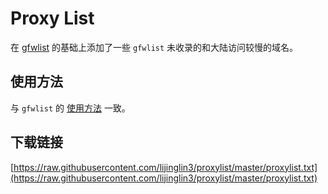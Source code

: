 # Proxy List

在 [gfwlist](https://github.com/gfwlist/gfwlist) 的基础上添加了一些 `gfwlist` 未收录的和大陆访问较慢的域名。

## 使用方法

与 `gfwlist` 的 [使用方法](https://github.com/gfwlist/gfwlist/wiki) 一致。

## 下载链接

[https://raw.githubusercontent.com/lijinglin3/proxylist/master/proxylist.txt](https://raw.githubusercontent.com/lijinglin3/proxylist/master/proxylist.txt)
